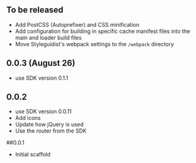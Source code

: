 ## To be released
- Add PostCSS (Autoprefixer) and CSS minification
- Add configuration for building in specific cache manifest files into the main
  and loader build files
- Move Styleguidist's webpack settings to the `/webpack` directory 

## 0.0.3 (August 26)
- use SDK version 0.1.1

## 0.0.2
- use SDK version 0.0.11
- Add icons
- Update how jQuery is used
- Use the router from the SDK

##0.0.1
- Initial scaffold
